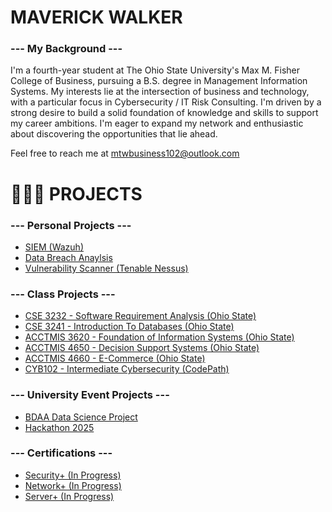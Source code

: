 <!-- ## Hi there 👋


**mtwbusiness102/mtwbusiness102** is a ✨ _special_ ✨ repository because its `README.md` (this file) appears on your GitHub profile.

Here are some ideas to get you started:

- 🔭 I’m currently working on ...
- 🌱 I’m currently learning ...
- 👯 I’m looking to collaborate on ...
- 🤔 I’m looking for help with ...
- 💬 Ask me about ...
- 📫 How to reach me: ...
- 😄 Pronouns: ...
- ⚡ Fun fact: ...
-->




# MAVERICK WALKER

<!-- [![Github Badge](http://img.shields.io/badge/-Github-black?style=flat-square&logo=github&link=https://github.com/mwbusiness104)](https://github.com/mwbusiness104)
<!-- [![Linkedin Badge](https://img.shields.io/badge/-LinkedIn-blue?style=flat-square&logo=Linkedin&logoColor=white&link=https://www.linkedin.com/in/maverickwalker/)](https://github.com/mwbusiness104) -->


### --- My Background ---
I'm a fourth-year student at The Ohio State University's Max M. Fisher College of Business, pursuing a B.S. degree in Management Information Systems. My interests lie at the intersection of business and technology, with a particular focus in Cybersecurity / IT Risk Consulting. I'm driven by a strong desire to build a solid foundation of knowledge and skills to support my career ambitions. I'm eager to expand my network and enthusiastic about discovering the opportunities that lie ahead.

Feel free to reach me at mtwbusiness102@outlook.com

<!--
### --- My Portfolio Website ---

https://mtwbusiness102.github.io/Portfolio-Website/ <!-- THIS WILL STILL LINK TO ALL PROJECTS: FOR CODE PROJECTS, SHOW WEBPAGE. FOR CYBERSECURITY, Show Proper Documentation With Screenshots--> 


<!-- ### Fun Facts --> 

   

# 👨🏽‍💻 PROJECTS


<!-- USE MYDFIR PROJECTS, TAKE SCREENSHOTS, and CREATE DIAGRAMS USING DRAW.IO -->


###  --- Personal Projects --- 
- <a href="https://github.com/mwbusiness104/Active-Directory-Home-Lab-/blob/main/README.md"> SIEM (Wazuh) </a>
- <a href="https://github.com/mwbusiness104/Active-Directory-Home-Lab-/blob/main/README.md"> Data Breach Anaylsis </a>
- <a href="https://github.com/mwbusiness104/Active-Directory-Home-Lab-/blob/main/README.md"> Vulnerability Scanner (Tenable Nessus) </a>

<!--

- <a href="https://github.com/mwbusiness104/Active-Directory-Home-Lab-/blob/main/README.md"> Active Directory Lab </a>
- <a href="https://github.com/mwbusiness104/Active-Directory-Home-Lab-/blob/main/README.md"> SOAR Lab </a>
- <a href="https://github.com/mwbusiness104/Active-Directory-Home-Lab-/blob/main/README.md"> Malware Analysis Lab </a>
- <a href="https://github.com/mwbusiness104/Active-Directory-Home-Lab-/blob/main/README.md"> Network Analysis Lab </a>

-->

###  --- Class Projects ---  
- <a href="https://github.com/mtwbusiness102/CSE3232project"> CSE 3232 - Software Requirement Analysis (Ohio State) </a>
- <a href="https://github.com/mtwbusiness102/HACKOHIO12"> CSE 3241 - Introduction To Databases (Ohio State) </a>
- <a href="https://github.com/mtwbusiness102/DS-2"> ACCTMIS 3620 - Foundation of Information Systems (Ohio State) </a>
- <a href="https://github.com/mtwbusiness102/DS-2"> ACCTMIS 4650 - Decision Support Systems (Ohio State) </a>
- <a href="https://github.com/mtwbusiness102/DS-2"> ACCTMIS 4660 - E-Commerce (Ohio State) </a>
- <a href="https://github.com/mtwbusiness102/DS-2"> CYB102 - Intermediate Cybersecurity (CodePath) </a>
<!-- - <a href="https://github.com/mtwbusiness102/BUCKEYE-CTF-2025"> BuckeyeCTF 2025 </a> -->


<!--
###  --- Class Projects ---  
- <a href="https://github.com/mtwbusiness102/DS-2"> CYB102 - Intermediate Cybersecurity (CodePath) - XXX </a>
-->



###  --- University Event Projects ---  
- <a href="https://github.com/mtwbusiness102/DS-2"> BDAA Data Science Project </a>
- <a href="https://github.com/mtwbusiness102/HACKOHIO12"> Hackathon 2025 </a>
<!-- <a href="https://github.com/mtwbusiness102/HACKOHIO12"> BuckeyeCTF 2025 </a>
<!-- - <a href="https://github.com/mtwbusiness102/BUCKEYE-CTF-2025"> BuckeyeCTF 2025 </a> -->


###  --- Certifications ---  
- <a href="https://github.com/mtwbusiness102/DS-2"> Security+ (In Progress) </a>
- <a href="https://github.com/mtwbusiness102/DS-2"> Network+ (In Progress) </a>
- <a href="https://github.com/mtwbusiness102/DS-2"> Server+ (In Progress) </a>

<!--
- <a href="https://github.com/mtwbusiness102/HACKOHIO12"> CCNA </a>
- <a href="https://github.com/mtwbusiness102/HACKOHIO12"> AZ-500 </a>
- <a href="https://github.com/mtwbusiness102/HACKOHIO12"> AZ-700 </a>
- <a href="https://github.com/mtwbusiness102/HACKOHIO12"> TryHackMe Certifications </a>
- <a href="https://github.com/mtwbusiness102/HACKOHIO12"> HackTheBox Certifications </a>
- <a href="https://github.com/mtwbusiness102/HACKOHIO12"> CodePath Certifications </a>


<!--
### --- Class Projects ---
- <a href="https://github.com/mtwbusiness102/ACCTMIS-4630-PROJECTS"> ACCTMIS 4630 - Business Systems Application Development </a>
- <a href="https://github.com/mtwbusiness102/ACCTMIS-3620-PROJECTS"> ACCTMIS 3620 - Foundations of Information Systems </a>
- <a href="https://github.com/mtwbusiness102/CSE-3241-PROJECTS"> CSE 3241 - Introduction to Database Systems </a>
- <a href="https://github.com/mtwbusiness102/CSE-3232-PROJECTS"> CSE 3232 - Software Requirements Analysis </a>
- <a href="https://github.com/mtwbusiness102/CSE-3232-PROJECTS"> CSE 2123 - Data Structures Using Java </a>
- <a href="https://github.com/mtwbusiness102/CSE-3232-PROJECTS"> CSE 1223 - Introduction to Java Programming </a> 

<!-- - <a href="https://github.com/mtwbusiness102/BUCKEYE-CTF-2025"> OSU Cybersecurity Club Bootcamp CTF </a>



#### Class Projects
- <a href="https://github.com/mtwbusiness102/ACCTMIS-4630-PROJECTS"> ACCTMIS 4630 - Business Systems Application Development </a>
- <a href="https://github.com/mtwbusiness102/ACCTMIS-3620-PROJECTS"> ACCTMIS 3620 - Foundations of Information Systems </a>
- <a href="https://github.com/mtwbusiness102/CSE-3241-PROJECTS"> CSE 3241 - Introduction to Database Systems </a>
- <a href="https://github.com/mtwbusiness102/CSE-3232-PROJECTS"> CSE 3232 - Software Requirements Analysis </a>
- <a href="https://github.com/mtwbusiness102/CSE-3232-PROJECTS"> CSE 2123 - Data Structures Using Java </a>
- <a href="https://github.com/mtwbusiness102/CSE-3232-PROJECTS"> CSE 1223 - Introduction to Java Programming </a>



- <a href="https://github.com/mwbusiness104/Active-Directory-Home-Lab-/blob/main/README.md"> Active Directory Lab </a>
- <a href="https://github.com/mwbusiness104/Active-Directory-Home-Lab-/blob/main/README.md"> SOAR Lab </a>
- <a href="https://github.com/mwbusiness104/Active-Directory-Home-Lab-/blob/main/README.md"> SIEM Lab </a>
- <a href="https://github.com/mwbusiness104/Active-Directory-Home-Lab-/blob/main/README.md"> Vulnerability Management Lab </a>
- <a href="https://github.com/mwbusiness104/Active-Directory-Home-Lab-/blob/main/README.md"> Malware Analysis Lab </a>
- <a href="https://github.com/mwbusiness104/Active-Directory-Home-Lab-/blob/main/README.md"> Network Analysis Lab </a>
</div>


<!--
### --- Operating Systems ---
<div>
    <img src="https://img.shields.io/badge/-WINDOWS-0052CC?&style=for-the-badge&logo=cloud&logoColor=white"/>
    <img src="https://img.shields.io/badge/-LINUX-0052CC?&style=for-the-badge&logo=cloud&logoColor=white"/>
    <img src="https://img.shields.io/badge/-MAC OS-0052CC?&style=for-the-badge&logo=cloud&logoColor=white"/>
</div>


### --- Tools ---
<div>
    <img src="https://img.shields.io/badge/-Wireshark-0052CC?&style=for-the-badge&logo=cloud&logoColor=white"/>
    <img src="https://img.shields.io/badge/-Windows PowerShell-0052CC?&style=for-the-badge&logo=cloud&logoColor=white"/>
   <img src="https://img.shields.io/badge/-Mac OS Terminal-0052CC?&style=for-the-badge&logo=cloud&logoColor=white"/>
    <img src="https://img.shields.io/badge/-Tenable Nessus-0052CC?&style=for-the-badge&logo=cloud&logoColor=white"/>
    <img src="https://img.shields.io/badge/-Putty-0052CC?&style=for-the-badge&logo=cloud&logoColor=white"/>
</div>


### --- Programming Languages ---
<div>
   <img src="https://img.shields.io/badge/-Java-0052CC?&style=for-the-badge&logo=cloud&logoColor=white"/>
   <img src="https://img.shields.io/badge/-SQL-0052CC?&style=for-the-badge&logo=cloud&logoColor=white"/>
    <img src="https://img.shields.io/badge/-Python-0052CC?&style=for-the-badge&logo=cloud&logoColor=white"/>
    <img src="https://img.shields.io/badge/-HTML-0052CC?&style=for-the-badge&logo=cloud&logoColor=white"/>
    <img src="https://img.shields.io/badge/-CSS-0052CC?&style=for-the-badge&logo=cloud&logoColor=white"/>
   <img src="https://img.shields.io/badge/-Javascript-0052CC?&style=for-the-badge&logo=cloud&logoColor=white"/>
</div>




### --- Certifications ---
<div>
    <img src="https://img.shields.io/badge/-SECURITY+-0052CC?&style=for-the-badge&logo=cloud&logoColor=white"/>
    <img src="https://img.shields.io/badge/-CCNA-0052CC?&style=for-the-badge&logo=cloud&logoColor=white"/>
    <img src="https://img.shields.io/badge/-MC: Azure Security Enginner Associate-0052CC?&style=for-the-badge&logo=cloud&logoColor=white"/>
    <img src="https://img.shields.io/badge/-MC: Azure Network Enginner Associate-0052CC?&style=for-the-badge&logo=cloud&logoColor=white"/>
</div> 



<!--

## Stats 
<img alt="my stats" src="https://github-readme-stats.vercel.app/api?username=mwbusiness104"/>
